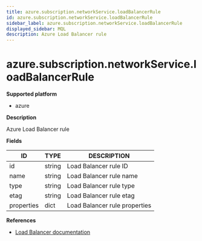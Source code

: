 ```yaml
---
title: azure.subscription.networkService.loadBalancerRule
id: azure.subscription.networkService.loadBalancerRule
sidebar_label: azure.subscription.networkService.loadBalancerRule
displayed_sidebar: MQL
description: Azure Load Balancer rule
---
```


# azure.subscription.networkService.loadBalancerRule

**Supported platform**

- azure

**Description**

Azure Load Balancer rule

**Fields**

| ID         | TYPE   | DESCRIPTION                   |
| ---------- | ------ | ----------------------------- |
| id         | string | Load Balancer rule ID         |
| name       | string | Load Balancer rule name       |
| type       | string | Load Balancer rule type       |
| etag       | string | Load Balancer rule etag       |
| properties | dict   | Load Balancer rule properties |

**References**

- [Load Balancer documentation](https://learn.microsoft.com/en-us/azure/load-balancer/)
